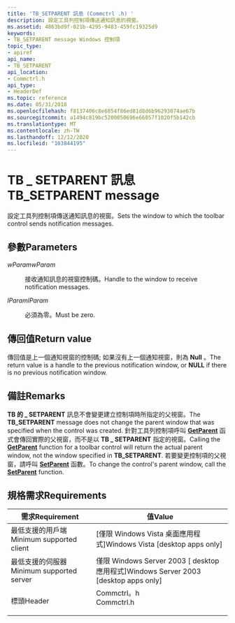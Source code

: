 ```yaml
---
title: 'TB_SETPARENT 訊息 (Commctrl .h) '
description: 設定工具列控制項傳送通知訊息的視窗。
ms.assetid: 4863bd9f-021b-4295-9483-459fc19325d9
keywords:
- TB_SETPARENT message Windows 控制項
topic_type:
- apiref
api_name:
- TB_SETPARENT
api_location:
- Commctrl.h
api_type:
- HeaderDef
ms.topic: reference
ms.date: 05/31/2018
ms.openlocfilehash: f8137406c8e6854f86ed81d8d6b96293074ae67b
ms.sourcegitcommit: a1494c819bc5200050696e66057f1020f5b142cb
ms.translationtype: MT
ms.contentlocale: zh-TW
ms.lasthandoff: 12/12/2020
ms.locfileid: "103844195"
---
```

# <a name="tb_setparent-message"></a><span data-ttu-id="2c022-104">TB \_ SETPARENT 訊息</span><span class="sxs-lookup"><span data-stu-id="2c022-104">TB\_SETPARENT message</span></span>

<span data-ttu-id="2c022-105">設定工具列控制項傳送通知訊息的視窗。</span><span class="sxs-lookup"><span data-stu-id="2c022-105">Sets the window to which the toolbar control sends notification messages.</span></span>

## <a name="parameters"></a><span data-ttu-id="2c022-106">參數</span><span class="sxs-lookup"><span data-stu-id="2c022-106">Parameters</span></span>

<dl> <dt>

<span data-ttu-id="2c022-107">*wParam*</span><span class="sxs-lookup"><span data-stu-id="2c022-107">*wParam*</span></span> 
</dt> <dd>

<span data-ttu-id="2c022-108">接收通知訊息的視窗控制碼。</span><span class="sxs-lookup"><span data-stu-id="2c022-108">Handle to the window to receive notification messages.</span></span>

</dd> <dt>

<span data-ttu-id="2c022-109">*lParam*</span><span class="sxs-lookup"><span data-stu-id="2c022-109">*lParam*</span></span> 
</dt> <dd><span data-ttu-id="2c022-110">必須為零。</span><span class="sxs-lookup"><span data-stu-id="2c022-110">Must be zero.</span></span></dd> </dl>

## <a name="return-value"></a><span data-ttu-id="2c022-111">傳回值</span><span class="sxs-lookup"><span data-stu-id="2c022-111">Return value</span></span>

<span data-ttu-id="2c022-112">傳回值是上一個通知視窗的控制碼; 如果沒有上一個通知視窗，則為 **Null** 。</span><span class="sxs-lookup"><span data-stu-id="2c022-112">The return value is a handle to the previous notification window, or **NULL** if there is no previous notification window.</span></span>

## <a name="remarks"></a><span data-ttu-id="2c022-113">備註</span><span class="sxs-lookup"><span data-stu-id="2c022-113">Remarks</span></span>

<span data-ttu-id="2c022-114">**TB 的 \_ SETPARENT** 訊息不會變更建立控制項時所指定的父視窗。</span><span class="sxs-lookup"><span data-stu-id="2c022-114">The **TB\_SETPARENT** message does not change the parent window that was specified when the control was created.</span></span> <span data-ttu-id="2c022-115">針對工具列控制項呼叫 [**GetParent**](/windows/desktop/api/winuser/nf-winuser-getparent) 函式會傳回實際的父視窗，而不是以 **TB \_ SETPARENT** 指定的視窗。</span><span class="sxs-lookup"><span data-stu-id="2c022-115">Calling the [**GetParent**](/windows/desktop/api/winuser/nf-winuser-getparent) function for a toolbar control will return the actual parent window, not the window specified in **TB\_SETPARENT**.</span></span> <span data-ttu-id="2c022-116">若要變更控制項的父視窗，請呼叫 [**SetParent**](/windows/desktop/api/winuser/nf-winuser-setparent) 函數。</span><span class="sxs-lookup"><span data-stu-id="2c022-116">To change the control's parent window, call the [**SetParent**](/windows/desktop/api/winuser/nf-winuser-setparent) function.</span></span>

## <a name="requirements"></a><span data-ttu-id="2c022-117">規格需求</span><span class="sxs-lookup"><span data-stu-id="2c022-117">Requirements</span></span>



| <span data-ttu-id="2c022-118">需求</span><span class="sxs-lookup"><span data-stu-id="2c022-118">Requirement</span></span> | <span data-ttu-id="2c022-119">值</span><span class="sxs-lookup"><span data-stu-id="2c022-119">Value</span></span> |
|-------------------------------------|---------------------------------------------------------------------------------------|
| <span data-ttu-id="2c022-120">最低支援的用戶端</span><span class="sxs-lookup"><span data-stu-id="2c022-120">Minimum supported client</span></span><br/> | <span data-ttu-id="2c022-121">\[僅限 Windows Vista 桌面應用程式\]</span><span class="sxs-lookup"><span data-stu-id="2c022-121">Windows Vista \[desktop apps only\]</span></span><br/>                                        |
| <span data-ttu-id="2c022-122">最低支援的伺服器</span><span class="sxs-lookup"><span data-stu-id="2c022-122">Minimum supported server</span></span><br/> | <span data-ttu-id="2c022-123">僅限 Windows Server 2003 \[ desktop 應用程式\]</span><span class="sxs-lookup"><span data-stu-id="2c022-123">Windows Server 2003 \[desktop apps only\]</span></span><br/>                                  |
| <span data-ttu-id="2c022-124">標頭</span><span class="sxs-lookup"><span data-stu-id="2c022-124">Header</span></span><br/>                   | <dl> <span data-ttu-id="2c022-125"><dt>Commctrl。h</dt></span><span class="sxs-lookup"><span data-stu-id="2c022-125"><dt>Commctrl.h</dt></span></span> </dl> |



 


